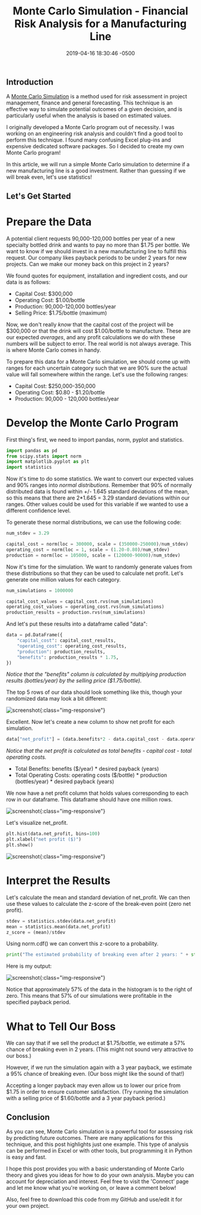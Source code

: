﻿---
layout: post
title:  "Monte Carlo Simulation - Financial Risk Analysis for a Manufacturing Line"
date:   2019-04-16 18:30:46 -0500
categories: python tutorials
tags: monte carlo simulation method analysis statistics engineering equipment payback project
comments: true
---

Introduction
---------------

A [Monte Carlo Simulation](https://en.wikipedia.org/wiki/Monte_Carlo_method) is a method used for risk assessment
in project management, finance and general forecasting.  This technique is an effective way to simulate potential 
outcomes of a given decision, and is particularly useful when the analysis is based on estimated values.

I originally developed a Monte Carlo program out of necessity. I was working on an engineering risk analysis and couldn't 
find a good tool to perform this technique. I found many confusing Excel plug-ins and expensive dedicated software packages.
So I decided to create my own Monte Carlo program!

In this article, we will run a simple Monte Carlo simulation to determine if a new manufacturing line is a good investment.
Rather than guessing if we will break even, let's use statistics!

Let's Get Started
--------------------


Prepare the Data
======================

A potential client requests 90,000-120,000 bottles per year of a new specialty bottled drink and wants to pay no more than
$1.75 per bottle.  We want to know if we should invest in a new manufacturing line to fulfill this request.  Our company 
likes payback periods to be under 2 years for new projects. Can we make our money back on this project in 2 years?

We found quotes for equipment, installation and ingredient costs, and our data is as follows:
- Capital Cost:		$300,000
- Operating Cost:	$1.00/bottle
- Production:		90,000-120,000 bottles/year
- Selling Price:	$1.75/bottle (maximum)

Now, we don't really *know* that the capital cost of the project will be $300,000 or that the drink will cost $1.00/bottle to
manufacture.  These are our expected *averages*, and any profit calculations we do with these numbers will be subject to 
error.  The real world is not always average.  This is where Monte Carlo comes in handy.

To prepare this data for a Monte Carlo simulation, we should come up with ranges for each uncertain category such that we 
are 90% sure the actual value will fall somewhere within the range.  Let's use the following ranges:
- Capital Cost:		$250,000-350,000
- Operating Cost:	$0.80 - $1.20/bottle
- Production:		90,000 - 120,000 bottles/year



Develop the Monte Carlo Program
===============================

First thing's first, we need to import pandas, norm, pyplot and statistics.

``` python
import pandas as pd
from scipy.stats import norm
import matplotlib.pyplot as plt
import statistics
```
Now it's time to do some statistics.  We want to convert our expected values and 90% ranges into *normal
distributions*.  Remember that 90% of normally distributed data is found within +/- 1.645 standard deviations of the
mean, so this means that there are 2*1.645 = 3.29 standard deviations within our ranges.  Other values could be used
for this variable if we wanted to use a different confidence level.


To generate these normal distributions, we can use the following code:

``` python
num_stdev = 3.29

capital_cost = norm(loc = 300000, scale = (350000-250000)/num_stdev)
operating_cost = norm(loc = 1, scale = (1.20-0.80)/num_stdev)
production = norm(loc = 105000, scale = (120000-90000)/num_stdev)
```

Now it's time for the simulation.  We want to randomly generate values from these distributions so that they can be 
used to calculate net profit.  Let's generate one million values for each category.

``` python
num_simulations = 1000000

capital_cost_values = capital_cost.rvs(num_simulations)
operating_cost_values = operating_cost.rvs(num_simulations)
production_results = production.rvs(num_simulations)
```
And let's put these results into a dataframe called "data":

``` python
data = pd.DataFrame({
    "capital_cost": capital_cost_results,
    "operating_cost": operating_cost_results,
    "production": production_results,
    "benefits": production_results * 1.75,
})
```
*Notice that the "benefits" column is calculated by multiplying production results (bottles/year) by the selling price
($1.75/bottle).* 

The top 5 rows of our data should look something like this, though your randomized data may look a bit different:

![screenshot](/photos/data1.PNG){:class="img-responsive"}

Excellent.  Now let's create a new column to show net profit for each simulation.

``` python
data["net_profit"] = (data.benefits*2 - data.capital_cost - data.operating_cost*data.production*2)
```

*Notice that the net profit is calculated as total benefits - capital cost - total operating costs.*
- Total Benefits: benefits ($/year) * desired payback (years)
- Total Operating Costs: operating costs ($/bottle) * production (bottles/year) * desired payback (years)

We now have a net profit column that holds values corresponding to each row in our dataframe. This dataframe should
have one million rows.

![screenshot](/photos/data2.PNG){:class="img-responsive"}

Let's visualize net_profit.

``` python
plt.hist(data.net_profit, bins=100)
plt.xlabel("net profit ($)")
plt.show()
```
![screenshot](/photos/hist1.PNG){:class="img-responsive"}


Interpret the Results
===============================

Let's calculate the mean and standard deviation of net_profit.  We can then use these values to calculate the 
z-score of the break-even point (zero net profit).

``` python
stdev = statistics.stdev(data.net_profit)
mean = statistics.mean(data.net_profit)
z_score = (mean)/stdev
```
Using norm.cdf() we can convert this z-score to a probability.

``` python
print("The estimated probability of breaking even after 2 years: " + str(norm.cdf(z_score)))
```
Here is my output:

![screenshot](/photos/montecarlo4.PNG){:class="img-responsive"}

Notice that approximately 57% of the data in the histogram is to the right of zero.  This means that 57% of our 
simulations were profitable in the specified payback period.


What to Tell Our Boss
===============================

We can say that if we sell the product at $1.75/bottle, we estimate a 57% chance of breaking even in
2 years. (This might not sound very attractive to our boss.)  

However, if we run the simulation again with a 3 year payback, we estimate a 95% chance of breaking even. 
(Our boss might like the sound of that!)  

Accepting a longer payback may even allow us to lower our price from $1.75 in order to ensure customer satisfaction. 
(Try running the simulation with a selling price of $1.60/bottle and a 3 year payback period.)


Conclusion
---------------

As you can see, Monte Carlo simulation is a powerful tool for assessing risk by predicting future outcomes. 
There are many applications for this technique, and this post highlights just one example. This type of analysis
can be performed in Excel or with other tools, but programming it in Python is easy and fast. 

I hope this post provides you with a basic understanding of Monte Carlo theory and gives you ideas for how to do 
your own analysis. Maybe you can account for depreciation and interest. Feel free to visit the 'Connect' page and let me
know what you're working on, or leave a comment below!

Also, feel free to download this code from my GitHub and use/edit it for your own project.
